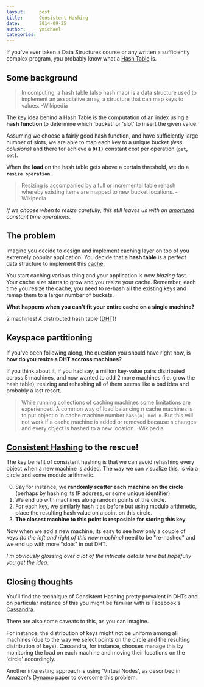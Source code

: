 ```yaml
---
layout:     post
title:      Consistent Hashing
date:       2014-09-25
author: 	ymichael
categories: 
---
```


If you've ever taken a Data Structures course or any written a sufficiently complex program, you probably know what a [Hash Table][] is.

## Some background
> In computing, a hash table (also hash map) is a data structure used to implement an associative array, a structure that can map keys to values. -Wikipedia

The key idea behind a Hash Table is the computation of an index using a __hash function__ to determine which 'bucket' or 'slot' to insert the given value.

Assuming we choose a fairly good hash function, and have sufficiently large number of slots, we are able to map each key to a unique bucket _(less collisions)_ and there for achieve a __`O(1)`__ constant cost per operation (`get`, `set`).

When the __load__ on the hash table gets above a certain threshold, we do a __`resize operation`__.

> Resizing is accompanied by a full or incremental table rehash whereby existing items are mapped to new bucket locations. -Wikipedia

_If we choose when to resize carefully, this still leaves us with an [amortized][] constant time operations._

## The problem
Imagine you decide to design and implement caching layer on top of you extremely popular application. You decide that a __hash table__ is a perfect data structure to implement this [cache][].

You start caching various thing and your application is now _blazing_ fast. Your cache size starts to grow and you resize your cache. Remember, each time you resize the cache, you need to re-hash all the existing keys and remap them to a larger number of buckets.

__What happens when you can't fit your entire cache on a single machine?__

2 machines! A distributed hash table ([DHT][])!

## Keyspace partitioning
If you've been following along, the question you should have right now, is __how do you resize a DHT accross machines?__

If you think about it, if you had say, a million key-value pairs distributed across 5 machines, and now wanted to add 2 more machines (i.e. grow the hash table), resizing and rehashing all of them seems like a bad idea and probably a last resort.

> While running collections of caching machines some limitations are experienced. A common way of load balancing n cache machines is to put object o in cache machine number `hash(o) mod n`. But this will not work if a cache machine is added or removed because `n` changes and every object is hashed to a new location. -Wikipedia

## [Consistent Hashing][] to the rescue!

The key benefit of consistent hashing is that we can avoid rehashing every object when a new machine is added. The way we can visualize this, is via a circle and some modulo arithmetic.

0. Say for instance, we __randomly scatter each machine on the circle__ (perhaps by hashing its IP address, or some unique identifier)
0. We end up with machines along random points of the circle.
0. For each key, we similarly hash it as before but using modulo arithmetic, place the resulting hash value on a point on this circle.
0. __The closest machine to this point is resposible for storing this key__.

Now when we add a new machine, its easy to see how only a couple of keys _(to the left and right of this new machine)_ need to be "re-hashed" and we end up with more "slots" in out DHT.

_I'm obviously glossing over a lot of the intricate details here but hopefully you get the idea_.

## Closing thoughts

You'll find the technique of Consistent Hashing pretty prevalent in DHTs and on particular instance of this you might be familiar with is Facebook's [Cassandra][].

There are also some caveats to this, as you can imagine.

For instance, the distribution of keys might not be uniform among all machines (due to the way we select points on the circle and the resulting distribution of keys). Cassandra, for instance, chooses manage this by monitoring the load on each machine and moving their locations on the 'circle' accordingly.

Another interesting approach is using 'Virtual Nodes', as described in Amazon's [Dynamo][] paper to overcome this problem.


[Hash Table]: http://en.wikipedia.org/wiki/Hash_table
[amortized]: http://en.wikipedia.org/wiki/Amortized_analysis
[cache]: http://en.wikipedia.org/wiki/Cache_(computing)
[DHT]: http://en.wikipedia.org/wiki/Distributed_hash_table
[modulo]: http://en.wikipedia.org/wiki/Modulo_operation
[Consistent Hashing]: http://en.wikipedia.org/wiki/Consistent_hashing
[Cassandra]: http://cassandra.apache.org/
[Dynamo]: http://www.allthingsdistributed.com/2007/10/amazons_dynamo.html
